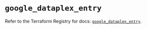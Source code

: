 # `google_dataplex_entry`

Refer to the Terraform Registry for docs: [`google_dataplex_entry`](https://registry.terraform.io/providers/hashicorp/google/6.45.0/docs/resources/dataplex_entry).
